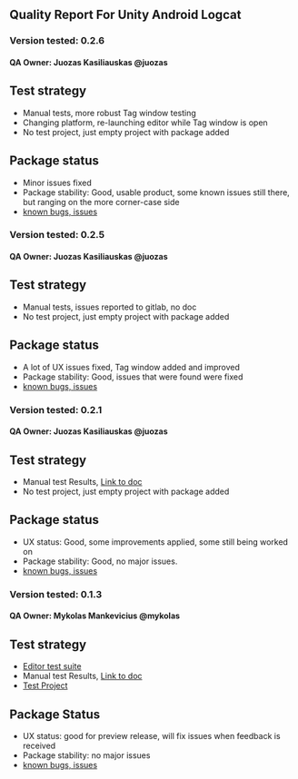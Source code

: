 ## Quality Report For Unity Android Logcat

### Version tested: 0.2.6 

#### QA Owner: Juozas Kasiliauskas @juozas

## Test strategy
* Manual tests, more robust Tag window testing
* Changing platform, re-launching editor while Tag window is open
* No test project, just empty project with package added

## Package status
* Minor issues fixed
* Package stability: Good, usable product, some known issues still there, but ranging on the more corner-case side
* [known bugs, issues](https://gitlab.cds.internal.unity3d.com/upm-packages/mobile/mobile-android-logcat/issues)


### Version tested: 0.2.5 

#### QA Owner: Juozas Kasiliauskas @juozas

## Test strategy
* Manual tests, issues reported to gitlab, no doc
* No test project, just empty project with package added

## Package status
* A lot of UX issues fixed, Tag window added and improved
* Package stability: Good, issues that were found were fixed
* [known bugs, issues](https://gitlab.cds.internal.unity3d.com/upm-packages/mobile/mobile-android-logcat/issues)

### Version tested: 0.2.1

#### QA Owner: Juozas Kasiliauskas @juozas

## Test strategy

* Manual test Results, [Link to doc](https://docs.google.com/document/d/1bhSnYdWCtcrUY5Hzjx0AEWEB78XuU5n6yZ4ZHiGE3lE/edit)
* No test project, just empty project with package added

## Package status
* UX status: Good, some improvements applied, some still being worked on
* Package stability: Good, no major issues.
* [known bugs, issues](https://gitlab.cds.internal.unity3d.com/upm-packages/mobile/mobile-android-logcat/issues)


### Version tested: 0.1.3

#### QA Owner: Mykolas Mankevicius @mykolas

## Test strategy
* [Editor test suite](https://gitlab.cds.internal.unity3d.com/upm-packages/mobile/mobile-android-logcat/pipelines)
* Manual test Results, [Link to doc](https://docs.google.com/document/d/13_U3Xe214KWFOzJLOVN9bm3-FVVUocysuNH1xIRlRbQ/edit#)
* [Test Project](https://gitlab.cds.internal.unity3d.com/upm-packages/mobile/mobile-android-logcat/tree/master/TestProjects/SampleProject1)

## Package Status
* UX status: good for preview release, will fix issues when feedback is received
* Package stability: no major issues
* [known bugs, issues](https://gitlab.cds.internal.unity3d.com/upm-packages/mobile/mobile-android-logcat/issues)